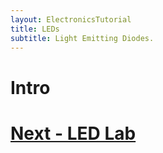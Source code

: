 ```yaml
---
layout: ElectronicsTutorial
title: LEDs
subtitle: Light Emitting Diodes.
---
```


# Intro


# [Next - LED Lab](../LED_Lab)